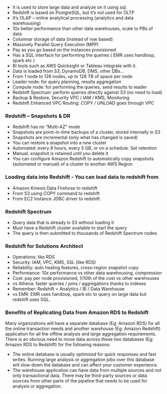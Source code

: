 - It is used to store large data and analyze on it using sql.
- Redshift is based on PostgreSQL, but it’s not used for OLTP
- It’s OLAP – online analytical processing (analytics and data warehousing)
- 10x better performance than other data warehouses, scale to PBs of data
- Columnar storage of data (instead of row based)
- Massively Parallel Query Execution (MPP)
- Pay as you go based on the instances provisioned
- Has a SQL interface for performing the queries ( EMR uses handloop, spark etc )
- BI tools such as AWS Quicksight or Tableau integrate with it.
- Data is loaded from S3, DynamoDB, DMS, other DBs…
- From 1 node to 128 nodes, up to 128 TB of space per node
- Leader node: for query planning, results aggregation
- Compute node: for performing the queries, send results to leader
- Redshift Spectrum: perform queries directly against S3 (no need to load)
- Backup & Restore, Security VPC / IAM / KMS, Monitoring
- Redshift Enhanced VPC Routing: COPY / UNLOAD goes through VPC

### Redshift – Snapshots & DR
- Redshift has no “Multi-AZ” mode
- Snapshots are point-in-time backups of a cluster, stored internally in S3
- Snapshots are incremental (only what has changed is saved)
- You can restore a snapshot into a new cluster
- Automated: every 8 hours, every 5 GB, or on a schedule. Set retention
- Manual: snapshot is retained until you delete it
- You can configure Amazon Redshift to automatically copy snapshots (automated or manual) of a cluster to another AWS Region
### Loading data into Redshift - You can load data to redshift from 
- Amazon Kinesis Data Firehose to redshift
- From S3 using COPY command to redshift
- From EC2 Instance JDBC driver to redshift.
### Redshift Spectrum
- Query data that is already in S3 without loading it
- Must have a Redshift cluster available to start the query
- The query is then submitted to thousands of Redshift Spectrum nodes
### Redshift for Solutions Architect
- Operations: like RDS
- Security: IAM, VPC, KMS, SSL (like RDS)
- Reliability: auto healing features, cross-region snapshot copy
- Performance: 10x performance vs other data warehousing, compression
- Cost: pay per node provisioned, 1/10th of the cost vs other warehouses
- vs Athena: faster queries / joins / aggregations thanks to indexes
- Remember: Redshift = Analytics / BI / Data Warehouse
- vs EMR: EMR uses handoop, spark etc to query on large data but redshift uses SQL.
### Benefits of Replicating Data from Amazon RDS to Redshift
Many organizations will have a separate database (Eg: Amazon RDS) for all the online transaction needs and another warehouse (Eg: Amazon Redshift) application for all the offline analysis and large aggregation requirements. There is an obvious need to move data across these two databases (Eg: Amazon RDS to Redshift) for the following reasons:

- The online database is usually optimized for quick responses and fast writes. Running large analysis or aggregation jobs over this database will slow down the database and can affect your customer experience.
- The warehouse application can have data from multiple sources and not only transactional data. There may be third-party sources or data sources from other parts of the pipeline that needs to be used for analysis or aggregation.
